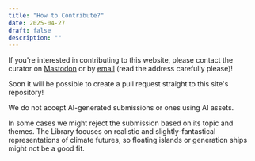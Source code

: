 ```yaml
---
title: "How to Contribute?"
date: 2025-04-27
draft: false
description: ""
---
```


If you're interested in contributing to this website, please contact the curator on [Mastodon](https://writing.exchange/@alxd) or by [email](mailto:storyseedlibrary@alxd_PLEASE_DELETE_THIS_CAPTION_.org) (read the address carefully please)!

Soon it will be possible to create a pull request straight to this site's repository!

We do not accept AI-generated submissions or ones using AI assets.

In some cases we might reject the submission based on its topic and themes. The Library focuses on realistic and slightly-fantastical representations of climate futures, so floating islands or generation ships might not be a good fit.
